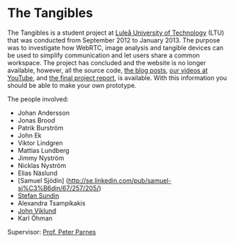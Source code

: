 The Tangibles
=============

The Tangibles is a student project at [Luleå University of Technology](http://www.ltu.se/) (LTU) that was conducted from September 2012 to January 2013. The purpose was to investigate how WebRTC, image analysis and tangible devices can be used to simplify communication and let users share a common workspace. The project has concluded and the website is no longer available, however, all the source code, [the blog posts](http://the-tangibles.blogspot.com/), [our videos at YouTube](http://www.youtube.com/user/TheTangibleProject), and [the final project report](https://github.com/stefansundin/The-Tangibles/blob/master/assets/Report.pdf?raw=true), is available. With this information you should be able to make your own prototype.

The people involved:
* Johan Andersson
* Jonas Brood
* Patrik Burström
* John Ek
* Viktor Lindgren
* Mattias Lundberg
* Jimmy Nyström
* Nicklas Nyström
* Elias Näslund
* [Samuel Sjödin] (http://se.linkedin.com/pub/samuel-sj%C3%B6din/67/257/205/)
* [Stefan Sundin](http://stefansundin.com/)
* Alexandra Tsampikakis
* [John Viklund](http://www.linkedin.com/pub/john-viklund/61/76/390/en)
* Karl Öhman

Supervisor: [Prof. Peter Parnes](http://parnes.com)

